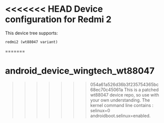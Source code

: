 <<<<<<< HEAD
Device configuration for Redmi 2
==============================
This device tree supports:

    redmi2 (wt88047 variant)
=======
# android_device_wingtech_wt88047
>>>>>>> 054a61a526d36b3f235754365bc68ec70c45061a
This is a patched wt88047 device repo, so use with your own understanding. The kernel command line contains : selinux=0 androidboot.selinux=enabled.
